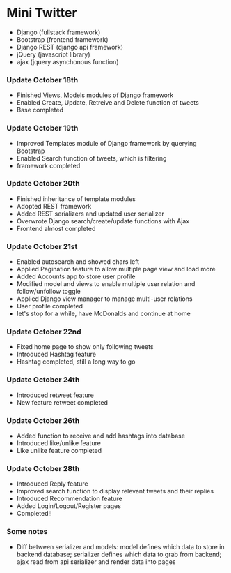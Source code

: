 # Mini Twitter
- Django (fullstack framework)
- Bootstrap (frontend framework)
- Django REST (django api framework)
- jQuery (javascript library)
- ajax (jquery asynchonous function)

### Update October 18th
- Finished Views, Models modules of Django framework
- Enabled Create, Update, Retreive and Delete function of tweets
- Base completed

### Update October 19th
- Improved Templates module of Django framework by querying Bootstrap
- Enabled Search function of tweets, which is filtering
- framework completed

### Update October 20th
- Finished inheritance of template modules
- Adopted REST framework
- Added REST serializers and updated user serializer
- Overwrote Django search/create/update functions with Ajax
- Frontend almost completed

### Update October 21st
- Enabled autosearch and showed chars left
- Applied Pagination feature to allow multiple page view and load more
- Added Accounts app to store user profile
- Modified model and views to enable multiple user relation and follow/unfollow toggle
- Applied Django view manager to manage multi-user relations
- User profile completed
- let's stop for a while, have McDonalds and continue at home

### Update October 22nd
- Fixed home page to show only following tweets
- Introduced Hashtag feature
- Hashtag completed, still a long way to go

### Update October 24th
- Introduced retweet feature
- New feature retweet completed

### Update October 26th
- Added function to receive and add hashtags into database
- Introduced like/unlike feature
- Like unlike feature completed

### Update October 28th
- Introduced Reply feature
- Improved search function to display relevant tweets and their replies
- Introduced Recommendation feature
- Added Login/Logout/Register pages
- Completed!!

### Some notes
- Diff between serializer and models: model defines which data to store in backend database; serializer defines which data to grab from backend; ajax read from api serializer and render data into pages
